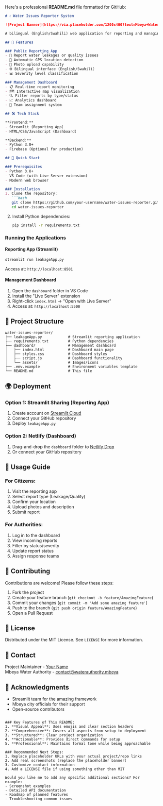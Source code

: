 Here's a professional **README.md** file formatted for GitHub:

```markdown
# 💧 Water Issues Reporter System

![Project Banner](https://via.placeholder.com/1200x400?text=Mbeya+Water+Issues+Reporter)

A bilingual (English/Swahili) web application for reporting and managing water leakage and quality issues in Mbeya, Tanzania.

## 🌟 Features

### Public Reporting App
- 🚰 Report water leakages or quality issues
- 📍 Automatic GPS location detection
- 📸 Photo upload capability
- 🌐 Bilingual interface (English/Swahili)
- 📊 Severity level classification

### Management Dashboard
- 📋 Real-time report monitoring
- 🗺️ Interactive map visualization
- 🔍 Filter reports by type/status
- 📈 Analytics dashboard
- 👥 Team assignment system

## 🛠️ Tech Stack

**Frontend:**
- Streamlit (Reporting App)
- HTML/CSS/JavaScript (Dashboard)

**Backend:**
- Python 3.8+
- Firebase (Optional for production)

## 🚀 Quick Start

### Prerequisites
- Python 3.8+
- VS Code (with Live Server extension)
- Modern web browser

### Installation
1. Clone the repository:
   ```bash
   git clone https://github.com/your-username/water-issues-reporter.git
   cd water-issues-reporter
   ```

2. Install Python dependencies:
   ```bash
   pip install -r requirements.txt
   ```

### Running the Applications

#### Reporting App (Streamlit)
```bash
streamlit run leakageApp.py
```
Access at: `http://localhost:8501`

#### Management Dashboard
1. Open the `dashboard` folder in VS Code
2. Install the "Live Server" extension
3. Right-click `index.html` → "Open with Live Server"
4. Access at: `http://localhost:5500`

## 📂 Project Structure
```
water-issues-reporter/
├── leakageApp.py            # Streamlit reporting application
├── requirements.txt         # Python dependencies
├── dashboard/               # Management dashboard
│   ├── index.html           # Dashboard main page
│   ├── styles.css           # Dashboard styles
│   ├── script.js            # Dashboard functionality
│   └── assets/              # Images/icons
├── .env.example             # Environment variables template
└── README.md                # This file
```

## 🌍 Deployment

### Option 1: Streamlit Sharing (Reporting App)
1. Create account on [Streamlit Cloud](https://streamlit.io/cloud)
2. Connect your GitHub repository
3. Deploy `leakageApp.py`

### Option 2: Netlify (Dashboard)
1. Drag-and-drop the `dashboard` folder to [Netlify Drop](https://app.netlify.com/drop)
2. Or connect your GitHub repository

## 📝 Usage Guide

### For Citizens:
1. Visit the reporting app
2. Select report type (Leakage/Quality)
3. Confirm your location
4. Upload photos and description
5. Submit report

### For Authorities:
1. Log in to the dashboard
2. View incoming reports
3. Filter by status/severity
4. Update report status
5. Assign response teams

## 🤝 Contributing
Contributions are welcome! Please follow these steps:
1. Fork the project
2. Create your feature branch (`git checkout -b feature/AmazingFeature`)
3. Commit your changes (`git commit -m 'Add some amazing feature'`)
4. Push to the branch (`git push origin feature/AmazingFeature`)
5. Open a Pull Request

## 📜 License
Distributed under the MIT License. See `LICENSE` for more information.

## 📧 Contact
Project Maintainer - [Your Name](mailto:your.email@example.com)  
Mbeya Water Authority - contact@waterauthority.mbeya

## 🙏 Acknowledgments
- Streamlit team for the amazing framework
- Mbeya city officials for their support
- Open-source contributors
```

### Key Features of This README:
1. **Visual Appeal**: Uses emojis and clear section headers
2. **Comprehensive**: Covers all aspects from setup to deployment
3. **Structured**: Clear project organization
4. **Actionable**: Provides direct commands for setup
5. **Professional**: Maintains formal tone while being approachable

### Recommended Next Steps:
1. Replace placeholder URLs with your actual project/repo links
2. Add real screenshots (replace the placeholder banner)
3. Customize contact information
4. Add a LICENSE file if using something other than MIT

Would you like me to add any specific additional sections? For example:
- Screenshot examples
- Detailed API documentation
- Roadmap of planned features
- Troubleshooting common issues
